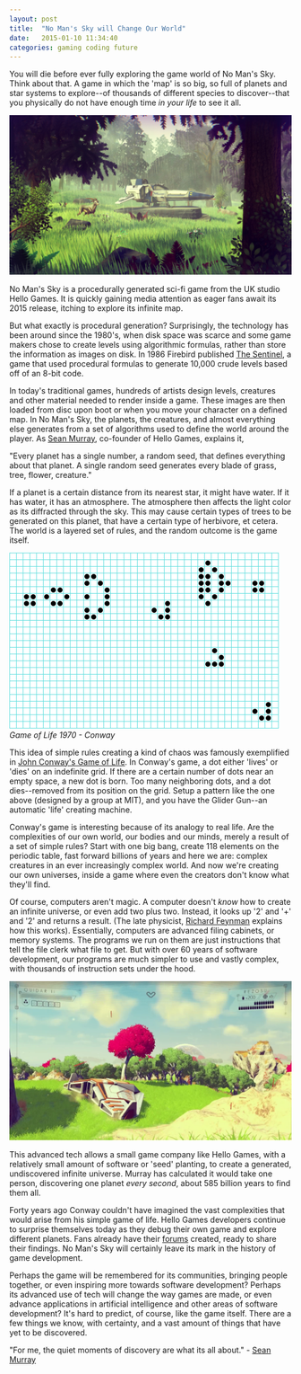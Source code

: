 ```yaml
---
layout: post
title:  "No Man's Sky will Change Our World"
date:   2015-01-10 11:34:40
categories: gaming coding future
---
```


You will die before ever fully exploring the game world of No Man's Sky. Think about that. A game in which the 'map' is so big, so full of planets and star systems to explore--of thousands of different species to discover--that you physically do not have enough time _in your life_ to see it all.

![No Man's Sky][no-mans-sky]

No Man's Sky is a procedurally generated sci-fi game from the UK studio Hello Games. It is quickly gaining media attention as eager fans await its 2015 release, itching to explore its infinite map.

But what exactly is procedural generation? Surprisingly, the technology has been around since the 1980's, when disk space was scarce and some game makers chose to create levels using algorithmic formulas, rather than store the information as images on disk. In 1986 Firebird published [The Sentinel][the-sentinel], a game that used procedural formulas to generate 10,000 crude levels based off of an 8-bit code.

In today's traditional games, hundreds of artists design levels, creatures and other material needed to render inside a game. These images are then loaded from disc upon boot or when you move your character on a defined map. In No Man's Sky, the planets, the creatures, and almost everything else generates from a set of algorithms used to define the world around the player. As [Sean Murray][no-mans-sky-video], co-founder of Hello Games, explains it, 

"Every planet has a single number, a random seed, that defines everything about that planet. A single random seed generates every blade of grass, tree, flower, creature."

If a planet is a certain distance from its nearest star, it might have water. If it has water, it has an atmosphere. The atmosphere then affects the light color as its diffracted through the sky. This may cause certain types of trees to be generated on this planet, that have a certain type of herbivore, et cetera. The world is a layered set of rules, and the random outcome is the game itself.

![John Conway - Game of Life][conway]
*Game of Life 1970 - Conway*

This idea of simple rules creating a kind of chaos was famously exemplified in [John Conway's Game of Life][game-of-life-conway]. In Conway's game, a dot either 'lives' or 'dies' on an indefinite grid. If there are a certain number of dots near an empty space, a new dot is born. Too many neighboring dots, and a dot dies--removed from its position on the grid. Setup a pattern like the one above (designed by a group at MIT), and you have the Glider Gun--an automatic 'life' creating machine.

Conway's game is interesting because of its analogy to real life. Are the complexities of our own world, our bodies and our minds, merely a result of a set of simple rules? Start with one big bang, create 118 elements on the periodic table, fast forward billions of years and here we are: complex creatures in an ever increasingly complex world. And now we're creating our own universes, inside a game where even the creators don't know what they'll find.

Of course, computers aren't magic. A computer doesn't _know_ how to create an infinite universe, or even add two plus two. Instead, it looks up '2' and '+' and '2' and returns a result. (The late physicist, [Richard Feynman][Richard_Feynman] explains how this works). Essentially, computers are advanced filing cabinets, or memory systems. The programs we run on them are just instructions that tell the file clerk what file to get. But with over 60 years of software development, our programs are much simpler to use and vastly complex, with thousands of instruction sets under the hood.

![No Man's Sky][no-mans-sky-field]

This advanced tech allows a small game company like Hello Games, with a relatively small amount of software or 'seed' planting, to create a generated, undiscovered infinite universe. Murray has calculated it would take one person, discovering one planet _every second_, about 585 billion years to find them all.

Forty years ago Conway couldn't have imagined the vast complexities that would arise from his simple game of life. Hello Games developers continue to surprise themselves today as they debug their own game and explore different planets. Fans already have their [forums] created, ready to share their findings. No Man's Sky will certainly leave its mark in the history of game development. 

Perhaps the game will be remembered for its communities, bringing people together, or even inspiring more towards software development? Perhaps its advanced use of tech will change the way games are made, or even advance applications in artificial intelligence and other areas of software development? It's hard to predict, of course, like the game itself. There are a few things we know, with certainty, and a vast amount of things that have yet to be discovered.

"For me, the quiet moments of discovery are what its all about." - [Sean Murray][Murray]



[no-mans-sky]: /images/no-mans-sky.jpg
[conway]: /images/conway-game-of-life.gif
[no-mans-sky-field]: /images/NoMansSkyField.png

[the-sentinel]: http://en.wikipedia.org/wiki/The_Sentinel_(video_game)
[no-mans-sky-video]: https://www.youtube.com/watch?v=h-kifCYToAU
[game-of-life-conway]: https://www.youtube.com/watch?v=FdMzngWchDk
[Richard_Feynman]: https://www.youtube.com/watch?v=EKWGGDXe5MA
[forums]: http://www.reddit.com/r/NoMansSkyTheGame/
[Murray]: http://blog.eu.playstation.com/2014/08/26/exploring-18446744073709551616-planets-mans-sky/